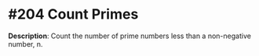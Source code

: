 # #204 Count Primes

**Description**: Count the number of prime numbers less than a non-negative number, n.
